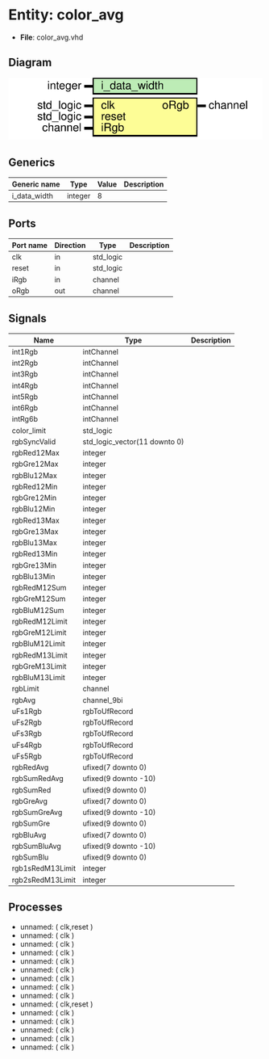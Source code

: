 # Entity: color_avg 

- **File**: color_avg.vhd
## Diagram

![Diagram](color_avg.svg "Diagram")
## Generics

| Generic name | Type    | Value | Description |
| ------------ | ------- | ----- | ----------- |
| i_data_width | integer | 8     |             |
## Ports

| Port name | Direction | Type      | Description |
| --------- | --------- | --------- | ----------- |
| clk       | in        | std_logic |             |
| reset     | in        | std_logic |             |
| iRgb      | in        | channel   |             |
| oRgb      | out       | channel   |             |
## Signals

| Name             | Type                          | Description |
| ---------------- | ----------------------------- | ----------- |
| int1Rgb          | intChannel                    |             |
| int2Rgb          | intChannel                    |             |
| int3Rgb          | intChannel                    |             |
| int4Rgb          | intChannel                    |             |
| int5Rgb          | intChannel                    |             |
| int6Rgb          | intChannel                    |             |
| intRg6b          | intChannel                    |             |
| color_limit      | std_logic                     |             |
| rgbSyncValid     | std_logic_vector(11 downto 0) |             |
| rgbRed12Max      | integer                       |             |
| rgbGre12Max      | integer                       |             |
| rgbBlu12Max      | integer                       |             |
| rgbRed12Min      | integer                       |             |
| rgbGre12Min      | integer                       |             |
| rgbBlu12Min      | integer                       |             |
| rgbRed13Max      | integer                       |             |
| rgbGre13Max      | integer                       |             |
| rgbBlu13Max      | integer                       |             |
| rgbRed13Min      | integer                       |             |
| rgbGre13Min      | integer                       |             |
| rgbBlu13Min      | integer                       |             |
| rgbRedM12Sum     | integer                       |             |
| rgbGreM12Sum     | integer                       |             |
| rgbBluM12Sum     | integer                       |             |
| rgbRedM12Limit   | integer                       |             |
| rgbGreM12Limit   | integer                       |             |
| rgbBluM12Limit   | integer                       |             |
| rgbRedM13Limit   | integer                       |             |
| rgbGreM13Limit   | integer                       |             |
| rgbBluM13Limit   | integer                       |             |
| rgbLimit         | channel                       |             |
| rgbAvg           | channel_9bi                   |             |
| uFs1Rgb          | rgbToUfRecord                 |             |
| uFs2Rgb          | rgbToUfRecord                 |             |
| uFs3Rgb          | rgbToUfRecord                 |             |
| uFs4Rgb          | rgbToUfRecord                 |             |
| uFs5Rgb          | rgbToUfRecord                 |             |
| rgbRedAvg        | ufixed(7 downto 0)            |             |
| rgbSumRedAvg     | ufixed(9 downto -10)          |             |
| rgbSumRed        | ufixed(9 downto 0)            |             |
| rgbGreAvg        | ufixed(7 downto 0)            |             |
| rgbSumGreAvg     | ufixed(9 downto -10)          |             |
| rgbSumGre        | ufixed(9 downto 0)            |             |
| rgbBluAvg        | ufixed(7 downto 0)            |             |
| rgbSumBluAvg     | ufixed(9 downto -10)          |             |
| rgbSumBlu        | ufixed(9 downto 0)            |             |
| rgb1sRedM13Limit | integer                       |             |
| rgb2sRedM13Limit | integer                       |             |
## Processes
- unnamed: ( clk,reset )
- unnamed: ( clk )
- unnamed: ( clk )
- unnamed: ( clk )
- unnamed: ( clk )
- unnamed: ( clk )
- unnamed: ( clk )
- unnamed: ( clk )
- unnamed: ( clk )
- unnamed: ( clk,reset )
- unnamed: ( clk )
- unnamed: ( clk )
- unnamed: ( clk )
- unnamed: ( clk )
- unnamed: ( clk )
